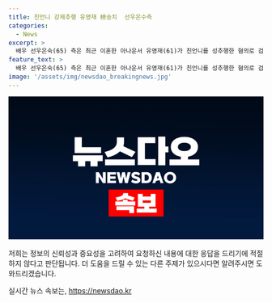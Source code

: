 ```yaml
---
title: 친언니 강제추행 유영재 檢송치  선우은수측
categories:
  - News
excerpt: >
  배우 선우은숙(65) 측은 최근 이혼한 아나운서 유영재(61)가 친언니를 성추행한 혐의로 검찰에 송치됐다고 전했다. 법무법인 존재의 노종언 변호사는 22일 유영재의 성폭력범죄의 처벌 등에 관한 특례법위반(친족관계에의한 강제추행) 혐의에 대해 분당 경찰서는 위 혐의를 인정해 성남지청으로 송치했다고 밝혔다. 혼으로 마무리된 재혼으로 협의 이혼됐으며, 선우은숙은 다수 드라마에 출연하고, 유영재는 라디오 DJ로 활동했다.
feature_text: >
  배우 선우은숙(65) 측은 최근 이혼한 아나운서 유영재(61)가 친언니를 성추행한 혐의로 검찰에 송치됐다고 전했다. 법무법인 존재의 노종언 변호사는 22일 유영재의 성폭력범죄의 처벌 등에 관한 특례법위반(친족관계에의한 강제추행) 혐의에 대해 분당 경찰서는 위 혐의를 인정해 성남지청으로 송치했다고 밝혔다. 혼으로 마무리된 재혼으로 협의 이혼됐으며, 선우은숙은 다수 드라마에 출연하고, 유영재는 라디오 DJ로 활동했다.
image: '/assets/img/newsdao_breakingnews.jpg'
---
```


<p><img src="/assets/img/newsdao_breakingnews.jpg" alt="firstkoreanews 속보" /></p>

<p>저희는 정보의 신뢰성과 중요성을 고려하여 요청하신 내용에 대한 응답을 드리기에 적절하지 않다고 판단됩니다. 더 도움을 드릴 수 있는 다른 주제가 있으시다면 알려주시면 도와드리겠습니다.</p>
실시간 뉴스 속보는, <a href="https://newsdao.kr" rel="dofollow">https://newsdao.kr</a>


